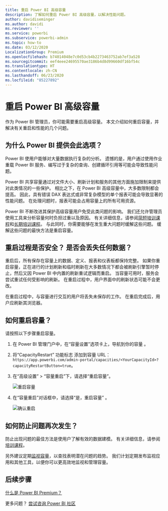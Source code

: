 ```yaml
---
title: 重启 Power BI 高级容量
description: 了解如何重启 Power BI 高级容量，以解决性能问题。
author: davidiseminger
ms.author: davidi
ms.reviewer: ''
ms.service: powerbi
ms.subservice: powerbi-admin
ms.topic: how-to
ms.date: 03/12/2020
LocalizationGroup: Premium
ms.openlocfilehash: b74014048e7c0d53cb4b2273463752ab7ef3a528
ms.sourcegitcommit: eef4eee24695570ae3186b4d8d99660df16bf54c
ms.translationtype: HT
ms.contentlocale: zh-CN
ms.lasthandoff: 06/23/2020
ms.locfileid: "85227892"
---
```

# <a name="restart-a-power-bi-premium-capacity"></a>重启 Power BI 高级容量

作为 Power BI 管理员，你可能需要重启高级容量。 本文介绍如何重启容量，并解决有关重启和性能的几个问题。

## <a name="why-does-power-bi-provide-this-option"></a>为什么 Power BI 提供会此选项？

Power BI 使用户能够对大量数据执行复杂的分析。 遗憾的是，用户通过使用作业重载 Power BI 服务、编写过于复杂的查询、创建循环引用等可能会导致性能问题。

Power BI 共享容量通过对文件大小、刷新计划和服务的其他方面施加限制来提供对此类情况的一些保护。 相比之下，在 Power BI 高级容量中，大多数限制都会提高。 因此，具有错误 DAX 表达式或非常复杂模型的单个报表可能会导致显著的性能问题。 在处理问题时，报表可能会占用容量上的所有可用资源。 

Power BI 不断改进其保护高级容量用户免受此类问题的影响。 我们还允许管理员使用工具来分析容量何时负担过重以及原因。 有关详细信息，请参阅[简短培训课程](https://www.youtube.com/watch?v=UgsjMbhi_Bk&feature=youtu.be)和[长期培训课程](https://powerbi.tips/2018/07/)。 与此同时，你需要能够在发生重大问题时缓解这些问题。 缓解这些问题的最快方法是重启容量。

## <a name="is-the-restart-process-safe-will-i-lose-any-data"></a>重启过程是否安全？ 是否会丢失任何数据？

重启后，所有保存在容量上的数据、定义、报表和仪表板都保持完整。 如果你重启容量，正在进行的计划刷新和临时刷新在大多数情况下都会被刷新引擎暂时停止，然后又因 Power BI 中内置的刷新重试逻辑而重启。 当容量可用时，服务会尝试重试任何受影响的刷新。 在重启过程中，用户界面中的刷新状态可能不会更改。 

在重启过程中，与容量进行交互的用户将丢失未保存的工作。 在重启完成后，用户应刷新其浏览器。

## <a name="how-do-i-restart-a-capacity"></a>如何重启容量？

请按照以下步骤重启容量。

1. 在 Power BI 管理门户中，在“容量设置”选项卡上，导航到你的容量  。 

1. 将“CapacityRestart”  功能标志  添加到容量 URL：`https://app.powerbi.com/admin-portal/capacities/<YourCapacityId>?capacityRestartButton=true`。

1. 在“高级设置” > “容量重启”下，请选择“重启容量”。

    ![重启容量](media/service-admin-premium-restart/restart-capacity.png)

1. 在“容量重启”对话框中，请选择“是，重启容量”   。

    ![确认重启](media/service-admin-premium-restart/confirm-restart.png)

## <a name="how-can-i-prevent-issues-from-happening-in-the-future"></a>如何防止问题再次发生？

防止出现问题的最佳方法是使用户了解有效的数据建模。 有关详细信息，请参阅[培训课程](https://powerbi.tips/2018/07/)。

另外建议定期[监视容量](service-admin-premium-monitor-capacity.md)，以查找表明潜在问题的趋势。 我们计划定期发布监视应用和其他工具，以便你可以更高效地监视和管理容量。

## <a name="next-steps"></a>后续步骤

[什么是 Power BI Premium？](service-premium-what-is.md)

更多问题？ [尝试咨询 Power BI 社区](https://community.powerbi.com/)
